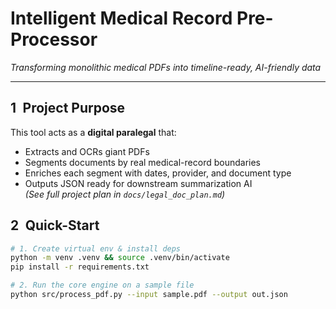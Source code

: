 # Intelligent Medical Record Pre-Processor
*Transforming monolithic medical PDFs into timeline-ready, AI-friendly data*  

---

## 1 Project Purpose
This tool acts as a **digital paralegal** that:
- Extracts and OCRs giant PDFs
- Segments documents by real medical-record boundaries
- Enriches each segment with dates, provider, and document type
- Outputs JSON ready for downstream summarization AI  
*(See full project plan in `docs/legal_doc_plan.md`)*

## 2 Quick-Start
```bash
# 1. Create virtual env & install deps
python -m venv .venv && source .venv/bin/activate
pip install -r requirements.txt

# 2. Run the core engine on a sample file
python src/process_pdf.py --input sample.pdf --output out.json
